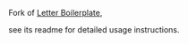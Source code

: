 Fork of [Letter Boilerplate](https://github.com/mrzool/letter-boilerplate),

see its readme for detailed usage instructions.
